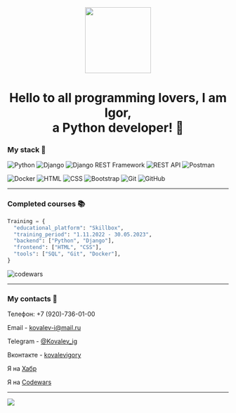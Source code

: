 <div id="header" align="center">
  <img src="https://media.giphy.com/media/v1.Y2lkPTc5MGI3NjExbm92Z3V5bndha2dyOTI0ZTFmbzFvY2Q3eXF2YzI0aHl0OGR6aWR5cCZlcD12MV9pbnRlcm5hbF9naWZfYnlfaWQmY3Q9cw/cmCEsJZHYBPels360q/giphy.gif" width="150"/>
</div>

<h1 align="center">Hello to all programming lovers, I am Igor,<br>a Python developer! 👋</h1>

### My stack 🔧
![Python](https://img.shields.io/badge/-Python-29587e?style=for-the-badge&logo=python&logoColor=f6bb0b)
![Django](https://img.shields.io/badge/-Django-113227?style=for-the-badge&logo=django&logoColor=ffffff)
![Django REST Framework](https://img.shields.io/badge/-Django%20REST%20Framework-2c2c2c?style=for-the-badge&logo=Django-REST-Framework&logoColor=a30100)
![REST API](https://img.shields.io/badge/-REST%20API-ffffff?style=for-the-badge&logo=REST-API&logoColor=8cc63f)
![Postman](https://img.shields.io/badge/-Postman-fe6c37?style=for-the-badge&logo=Postman&logoColor=ffffff)

![Docker](https://img.shields.io/badge/-Docker-1c63ed?style=for-the-badge&logo=Docker&logoColor=ffffff)
![HTML](https://img.shields.io/badge/-HTML-e44d27?style=for-the-badge&logo=HTML&logoColor=e44d27)
![CSS](https://img.shields.io/badge/-CSS-ffffff?style=for-the-badge&logo=REST-API&logoColor=1f62ae)
![Bootstrap](https://img.shields.io/badge/-Bootstrap-7409f7?style=for-the-badge&logo=Bootstrap&logoColor=f0e6fc)
![Git](https://img.shields.io/badge/-Git-d84422?style=for-the-badge&logo=Git&logoColor=feffff)
![GitHub](https://img.shields.io/badge/-GitHub-E5D3FF?style=for-the-badge&logo=GitHub&logoColor=221e1f)

---

<!-- ## [![Top Langs](https://github-readme-stats.vercel.app/api/top-langs/?username=IgorYKovalev&layout=compact)](https://github.com/anuraghazra/github-readme-stats) -->

### Completed courses 📚

```Python
Training = {
  "educational_platform": "Skillbox",
  "training_period": "1.11.2022 - 30.05.2023",
  "backend": ["Python", "Django"],
  "frontend": ["HTML", "CSS"],
  "tools": ["SQL", "Git", "Docker"],
}
```

![codewars](https://www.codewars.com/users/%D0%9A%D0%BE%D0%B2%D0%B0%D0%BB%D0%B5%D0%B2-%D0%98%D0%B3%D0%BE%D1%80%D1%8C/badges/large)

---

### My сontacts 📨

Телефон: +7 (920)-736-01-00

Email - kovalev-i@mail.ru

Telegram - [@Kovalev_ig](https://telegram.me/Kovalev_ig)

Вконтакте - [kovalevigory](https://vk.com/kovalevigory)

Я на [Хабр](https://career.habr.com/kovalevigor123)

Я на [Сodewars](https://www.codewars.com/users/Ковалев-Игорь)

---

![](https://komarev.com/ghpvc/?username=IgorYKovalev)
